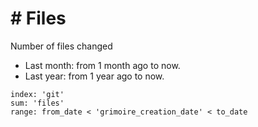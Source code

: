 # \# Files

Number of files changed
- Last month: from 1 month ago to now.
- Last year: from 1 year ago to now.

```
index: 'git'
sum: 'files'
range: from_date < 'grimoire_creation_date' < to_date
```
